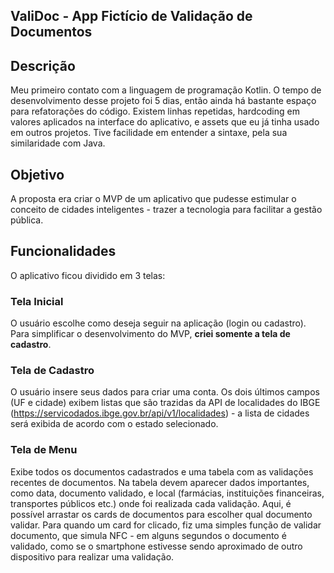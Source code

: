 ## ValiDoc - App Fictício de Validação de Documentos

## Descrição
Meu primeiro contato com a linguagem de programação Kotlin. O tempo de desenvolvimento desse projeto foi 5 dias,
então ainda há bastante espaço para refatorações do código. Existem linhas repetidas, hardcoding em valores aplicados 
na interface do aplicativo, e assets que eu já tinha usado em outros projetos. Tive facilidade em entender a sintaxe, pela sua similaridade com Java.

## Objetivo
A proposta era criar o MVP de um aplicativo que pudesse estimular o conceito de cidades inteligentes - trazer a tecnologia para facilitar a gestão pública.

## Funcionalidades
O aplicativo ficou dividido em 3 telas:

### Tela Inicial
O usuário escolhe como deseja seguir na aplicação (login ou cadastro). Para simplificar o desenvolvimento do MVP, **criei somente a tela de cadastro**.

### Tela de Cadastro 
O usuário insere seus dados para criar uma conta. Os dois últimos campos (UF e cidade) exibem listas que são trazidas da API de localidades do IBGE
(https://servicodados.ibge.gov.br/api/v1/localidades) - a lista de cidades será exibida de acordo com o estado selecionado.

### Tela de Menu
Exibe todos os documentos cadastrados e uma tabela com as validações recentes de documentos. Na tabela devem aparecer dados importantes, como data,
documento validado, e local (farmácias, instituições financeiras, transportes públicos etc.) onde foi realizada cada validação. Aqui, é possível arrastar os cards 
de documentos para escolher qual documento validar. Para quando um card for clicado, fiz uma simples função de validar documento, que simula NFC - em alguns segundos
o documento é validado, como se o smartphone estivesse sendo aproximado de outro dispositivo para realizar uma validação.
